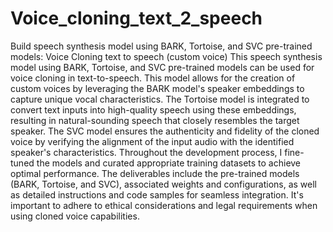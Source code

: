 # Voice_cloning_text_2_speech
Build speech synthesis model using BARK, Tortoise, and SVC pre-trained models: Voice Cloning text to speech (custom voice)
This speech synthesis model using BARK, Tortoise, and SVC pre-trained models can be used for voice cloning in text-to-speech. This model allows for the creation of custom voices by leveraging the BARK model's speaker embeddings to capture unique vocal characteristics. The Tortoise model is integrated to convert text inputs into high-quality speech using these embeddings, resulting in natural-sounding speech that closely resembles the target speaker. The SVC model ensures the authenticity and fidelity of the cloned voice by verifying the alignment of the input audio with the identified speaker's characteristics. Throughout the development process, I fine-tuned the models and curated appropriate training datasets to achieve optimal performance. The deliverables include the pre-trained models (BARK, Tortoise, and SVC), associated weights and configurations, as well as detailed instructions and code samples for seamless integration. It's important to adhere to ethical considerations and legal requirements when using cloned voice capabilities.
